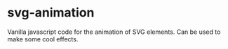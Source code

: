 # svg-animation
Vanilla javascript code for the animation of SVG elements. Can be used to make some cool effects.

